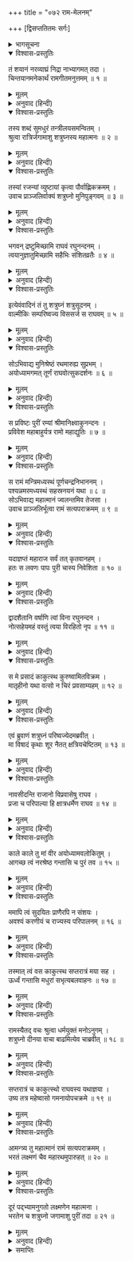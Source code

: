 +++
title = "०७२ राम-मेलनम्"

+++
[द्विसप्ततितमः सर्गः]



<details><summary>भागसूचना</summary>

72. वाल्मीकिजीसे विदा ले शत्रुघ्नजीका अयोध्यामें जाकर श्रीराम आदिसे मिलना और सात दिनोंतक वहाँ रहकर पुनः मधुपुरीको प्रस्थान करना
</details>

<details open><summary>विश्वास-प्रस्तुतिः</summary>

तं शयानं नरव्याघ्रं निद्रा नाभ्यागमत् तदा ।  
चिन्तयानमनेकार्थं रामगीतमनुत्तमम् ॥ १ ॥
</details>

<details><summary>मूलम्</summary>

तं शयानं नरव्याघ्रं निद्रा नाभ्यागमत् तदा ।  
चिन्तयानमनेकार्थं रामगीतमनुत्तमम् ॥ १ ॥
</details>

<details><summary>अनुवाद (हिन्दी)</summary>

सोते समय पुरुषसिंह शत्रुघ्न उस उत्तम श्रीरामचरित्रसम्बन्धी गानके विषयमें अनेक प्रकारकी बातें सोचते रहे । इसलिये रातमें उन्हें बहुत देरतक नींद नहीं आयी ॥ १ ॥
</details>

<details open><summary>विश्वास-प्रस्तुतिः</summary>

तस्य शब्दं सुमधुरं तन्त्रीलयसमन्वितम् ।  
श्रुत्वा रात्रिर्जगामाशु शत्रुघ्नस्य महात्मनः ॥ २ ॥
</details>

<details><summary>मूलम्</summary>

तस्य शब्दं सुमधुरं तन्त्रीलयसमन्वितम् ।  
श्रुत्वा रात्रिर्जगामाशु शत्रुघ्नस्य महात्मनः ॥ २ ॥
</details>

<details><summary>अनुवाद (हिन्दी)</summary>

वीणाके लयके साथ उस रामचरित-गानका सुमधुर शब्द सुनकर महात्मा शत्रुघ्नकी शेष रात बहुत जल्दी बीत गयी ॥ २ ॥
</details>

<details open><summary>विश्वास-प्रस्तुतिः</summary>

तस्यां रजन्यां व्युष्टायां कृत्वा पौर्वाह्णिकक्रमम् ।  
उवाच प्राञ्जलिर्वाक्यं शत्रुघ्नो मुनिपुङ्गवम् ॥ ३ ॥
</details>

<details><summary>मूलम्</summary>

तस्यां रजन्यां व्युष्टायां कृत्वा पौर्वाह्णिकक्रमम् ।  
उवाच प्राञ्जलिर्वाक्यं शत्रुघ्नो मुनिपुङ्गवम् ॥ ३ ॥
</details>

<details><summary>अनुवाद (हिन्दी)</summary>

जब वह रात बीती और प्रातःकाल आया, तब पूर्वाह्णकालोचित नित्यकर्म करके शत्रुघ्नने हाथ जोड़कर मुनिवर वाल्मीकिसे कहा— ॥ ३ ॥
</details>

<details open><summary>विश्वास-प्रस्तुतिः</summary>

भगवन् द्रष्टुमिच्छामि राघवं रघुनन्दनम् ।  
त्वयानुज्ञातुमिच्छामि सहैभिः संशितव्रतैः ॥ ४ ॥
</details>

<details><summary>मूलम्</summary>

भगवन् द्रष्टुमिच्छामि राघवं रघुनन्दनम् ।  
त्वयानुज्ञातुमिच्छामि सहैभिः संशितव्रतैः ॥ ४ ॥
</details>

<details><summary>अनुवाद (हिन्दी)</summary>

‘भगवन्! अब मैं रघुकुलनन्दन श्रीरघुनाथजीका दर्शन करना चाहता हूँ । अतः यदि आपकी आज्ञा हो तो कठोर व्रतका पालन करनेवाले इन साथियोंके साथ मेरी अयोध्या जानेकी इच्छा है’ ॥ ४ ॥
</details>

<details open><summary>विश्वास-प्रस्तुतिः</summary>

इत्येवंवादिनं तं तु शत्रुघ्नं शत्रुसूदनम् ।  
वाल्मीकिः सम्परिष्वज्य विससर्ज स राघवम् ॥ ५ ॥
</details>

<details><summary>मूलम्</summary>

इत्येवंवादिनं तं तु शत्रुघ्नं शत्रुसूदनम् ।  
वाल्मीकिः सम्परिष्वज्य विससर्ज स राघवम् ॥ ५ ॥
</details>

<details><summary>अनुवाद (हिन्दी)</summary>

इस तरहकी बात कहते हुए रघुकुलभूषण शत्रुसूदन शत्रुघ्नको वाल्मीकिजीने हृदयसे लगा लिया और जानेकी आज्ञा दे दी ॥ ५ ॥
</details>

<details open><summary>विश्वास-प्रस्तुतिः</summary>

सोऽभिवाद्य मुनिश्रेष्ठं रथमारुह्य सुप्रभम् ।  
अयोध्यामगमत् तूर्णं राघवोत्सुकदर्शनः ॥ ६ ॥
</details>

<details><summary>मूलम्</summary>

सोऽभिवाद्य मुनिश्रेष्ठं रथमारुह्य सुप्रभम् ।  
अयोध्यामगमत् तूर्णं राघवोत्सुकदर्शनः ॥ ६ ॥
</details>

<details><summary>अनुवाद (हिन्दी)</summary>

शत्रुघ्न श्रीरघुनाथजीके दर्शनके लिये उत्कण्ठित थे, इसलिये मुनिश्रेष्ठ वाल्मीकिको प्रणाम करके वे एक सुन्दर दीप्तिमान् रथपर आरूढ़ हो तुरंत अयोध्याकी ओर चल दिये ॥ ६ ॥
</details>

<details open><summary>विश्वास-प्रस्तुतिः</summary>

स प्रविष्टः पुरीं रम्यां श्रीमानिक्ष्वाकुनन्दनः ।  
प्रविवेश महाबाहुर्यत्र रामो महाद्युतिः ॥ ७ ॥
</details>

<details><summary>मूलम्</summary>

स प्रविष्टः पुरीं रम्यां श्रीमानिक्ष्वाकुनन्दनः ।  
प्रविवेश महाबाहुर्यत्र रामो महाद्युतिः ॥ ७ ॥
</details>

<details><summary>अनुवाद (हिन्दी)</summary>

इक्ष्वाकुकुलको आनन्दित करनेवाले महाबाहु श्रीमान् शत्रुघ्न रमणीय अयोध्यापुरीमें प्रवेश करके सीधे उस राजमहलमें गये, जहाँ महातेजस्वी श्रीराम विराजमान थे ॥ ७ ॥
</details>

<details open><summary>विश्वास-प्रस्तुतिः</summary>

स रामं मन्त्रिमध्यस्थं पूर्णचन्द्रनिभाननम् ।  
पश्यन्नमरमध्यस्थं सहस्रनयनं यथा ॥ ८ ॥  
सोऽभिवाद्य महात्मानं ज्वलन्तमिव तेजसा ।  
उवाच प्राञ्जलिर्भूत्वा रामं सत्यपराक्रमम् ॥ ९ ॥
</details>

<details><summary>मूलम्</summary>

स रामं मन्त्रिमध्यस्थं पूर्णचन्द्रनिभाननम् ।  
पश्यन्नमरमध्यस्थं सहस्रनयनं यथा ॥ ८ ॥  
सोऽभिवाद्य महात्मानं ज्वलन्तमिव तेजसा ।  
उवाच प्राञ्जलिर्भूत्वा रामं सत्यपराक्रमम् ॥ ९ ॥
</details>

<details><summary>अनुवाद (हिन्दी)</summary>

जैसे सहस्रनेत्रधारी इन्द्र देवताओंके बीचमें बैठते हैं, उसी प्रकार पूर्णचन्द्रमाके समान मनोहर मुखवाले भगवान् श्रीराम मन्त्रियोंके मध्यभागमें विराजमान थे । शत्रुघ्नने अपने तेजसे प्रज्वलित होनेवाले सत्यपराक्रमी महात्मा श्रीरामको देखा, प्रणाम किया और हाथ जोड़कर कहा— ॥ ८-९ ॥
</details>

<details open><summary>विश्वास-प्रस्तुतिः</summary>

यदाज्ञप्तं महाराज सर्वं तत् कृतवानहम् ।  
हतः स लवणः पापः पुरी चास्य निवेशिता ॥ १० ॥
</details>

<details><summary>मूलम्</summary>

यदाज्ञप्तं महाराज सर्वं तत् कृतवानहम् ।  
हतः स लवणः पापः पुरी चास्य निवेशिता ॥ १० ॥
</details>

<details><summary>अनुवाद (हिन्दी)</summary>

‘महाराज! आपने मुझे जिस कामके लिये आज्ञा दी थी, वह सब मैं कर आया हूँ । पापी लवण मारा गया और उसकी पुरी भी बस गयी ॥ १० ॥
</details>

<details open><summary>विश्वास-प्रस्तुतिः</summary>

द्वादशैतानि वर्षाणि त्वां विना रघुनन्दन ।  
नोत्सहेयमहं वस्तुं त्वया विरहितो नृप ॥ ११ ॥
</details>

<details><summary>मूलम्</summary>

द्वादशैतानि वर्षाणि त्वां विना रघुनन्दन ।  
नोत्सहेयमहं वस्तुं त्वया विरहितो नृप ॥ ११ ॥
</details>

<details><summary>अनुवाद (हिन्दी)</summary>

‘रघुनन्दन! आपका दर्शन किये बिना ये बारह वर्ष तो किसी प्रकार बीत गये; किंतु नरेश्वर! अब और अधिक कालतक आपसे दूर रहनेका मुझमें साहस नहीं है ॥ ११ ॥
</details>

<details open><summary>विश्वास-प्रस्तुतिः</summary>

स मे प्रसादं काकुत्स्थ कुरुष्वामितविक्रम ।  
मातृहीनो यथा वत्सो न चिरं प्रवसाम्यहम् ॥ १२ ॥
</details>

<details><summary>मूलम्</summary>

स मे प्रसादं काकुत्स्थ कुरुष्वामितविक्रम ।  
मातृहीनो यथा वत्सो न चिरं प्रवसाम्यहम् ॥ १२ ॥
</details>

<details><summary>अनुवाद (हिन्दी)</summary>

‘अमित पराक्रमी काकुत्स्थ! जैसे छोटा बच्चा अपनी माँसे अलग नहीं रह सकता, उसी प्रकार मैं चिरकालतक आपसे दूर नहीं रह सकूँगा । इसलिये आप मुझपर कृपा करें’ ॥ १२ ॥
</details>

<details open><summary>विश्वास-प्रस्तुतिः</summary>

एवं ब्रुवाणं शत्रुघ्नं परिष्वज्येदमब्रवीत् ।  
मा विषादं कृथाः शूर नैतत् क्षत्रियचेष्टितम् ॥ १३ ॥
</details>

<details><summary>मूलम्</summary>

एवं ब्रुवाणं शत्रुघ्नं परिष्वज्येदमब्रवीत् ।  
मा विषादं कृथाः शूर नैतत् क्षत्रियचेष्टितम् ॥ १३ ॥
</details>

<details><summary>अनुवाद (हिन्दी)</summary>

ऐसी बातें कहते हुए शत्रुघ्नको हृदयसे लगाकर श्रीरामचन्द्रजीने कहा—‘शूरवीर! विषाद न करो । इस तरह कातर होना क्षत्रियोचित चेष्टा नहीं है ॥ १३ ॥
</details>

<details open><summary>विश्वास-प्रस्तुतिः</summary>

नावसीदन्ति राजानो विप्रवासेषु राघव ।  
प्रजा च परिपाल्या हि क्षात्रधर्मेण राघव ॥ १४ ॥
</details>

<details><summary>मूलम्</summary>

नावसीदन्ति राजानो विप्रवासेषु राघव ।  
प्रजा च परिपाल्या हि क्षात्रधर्मेण राघव ॥ १४ ॥
</details>

<details><summary>अनुवाद (हिन्दी)</summary>

‘रघुकुलभूषण! राजालोग परदेशमें रहनेपर भी दुःखी नहीं होते हैं । रघुवीर! राजाको क्षत्रिय-धर्मके अनुसार प्रजाका भलीभाँति पालन करना चाहिये ॥ १४ ॥
</details>

<details open><summary>विश्वास-प्रस्तुतिः</summary>

काले काले तु मां वीर अयोध्यामवलोकितुम् ।  
आगच्छ त्वं नरश्रेष्ठ गन्तासि च पुरं तव ॥ १५ ॥
</details>

<details><summary>मूलम्</summary>

काले काले तु मां वीर अयोध्यामवलोकितुम् ।  
आगच्छ त्वं नरश्रेष्ठ गन्तासि च पुरं तव ॥ १५ ॥
</details>

<details><summary>अनुवाद (हिन्दी)</summary>

‘नरश्रेष्ठ वीर! समय-समयपर मुझसे मिलनेके लिये अयोध्या आया करो और फिर अपनी पुरीको लौट जाया करो ॥ १५ ॥
</details>

<details open><summary>विश्वास-प्रस्तुतिः</summary>

ममापि त्वं सुदयितः प्राणैरपि न संशयः ।  
अवश्यं करणीयं च राज्यस्य परिपालनम् ॥ १६ ॥
</details>

<details><summary>मूलम्</summary>

ममापि त्वं सुदयितः प्राणैरपि न संशयः ।  
अवश्यं करणीयं च राज्यस्य परिपालनम् ॥ १६ ॥
</details>

<details><summary>अनुवाद (हिन्दी)</summary>

‘निःसंदेह तुम मुझे भी प्राणोंसे बढ़कर प्रिय हो । परंतु राज्यका पालन करना भी तो आवश्यक कर्तव्य है ॥ १६ ॥
</details>

<details open><summary>विश्वास-प्रस्तुतिः</summary>

तस्मात् त्वं वस काकुत्स्थ सप्तरात्रं मया सह ।  
ऊर्ध्वं गन्तासि मधुरां सभृत्यबलवाहनः ॥ १७ ॥
</details>

<details><summary>मूलम्</summary>

तस्मात् त्वं वस काकुत्स्थ सप्तरात्रं मया सह ।  
ऊर्ध्वं गन्तासि मधुरां सभृत्यबलवाहनः ॥ १७ ॥
</details>

<details><summary>अनुवाद (हिन्दी)</summary>

‘अतः काकुत्स्थ! अभी सात दिन तो तुम मेरे साथ रहो । उसके बाद सेवक, सेना और सवारियोंके साथ मधुरापुरीको चले जाना’ ॥ १७ ॥
</details>

<details open><summary>विश्वास-प्रस्तुतिः</summary>

रामस्यैतद् वचः श्रुत्वा धर्मयुक्तं मनोऽनुगम् ।  
शत्रुघ्नो दीनया वाचा बाढमित्येव चाब्रवीत् ॥ १८ ॥
</details>

<details><summary>मूलम्</summary>

रामस्यैतद् वचः श्रुत्वा धर्मयुक्तं मनोऽनुगम् ।  
शत्रुघ्नो दीनया वाचा बाढमित्येव चाब्रवीत् ॥ १८ ॥
</details>

<details><summary>अनुवाद (हिन्दी)</summary>

श्रीरामचन्द्रजीकी यह बात धर्मयुक्त होनेके साथ ही मनके अनुकूल थी । इसे सुनकर शत्रुघ्नने श्रीरामवियोगके भयसे दीन वाणीद्वारा कहा—‘जैसी प्रभुकी आज्ञा’ ॥ १८ ॥
</details>

<details open><summary>विश्वास-प्रस्तुतिः</summary>

सप्तरात्रं च काकुत्स्थो राघवस्य यथाज्ञया ।  
उष्य तत्र महेष्वासो गमनायोपचक्रमे ॥ १९ ॥
</details>

<details><summary>मूलम्</summary>

सप्तरात्रं च काकुत्स्थो राघवस्य यथाज्ञया ।  
उष्य तत्र महेष्वासो गमनायोपचक्रमे ॥ १९ ॥
</details>

<details><summary>अनुवाद (हिन्दी)</summary>

श्रीरघुनाथजीकी आज्ञासे सात दिन अयोध्यामें ठहरकर महाधनुर्धर ककुत्स्थकुलभूषण शत्रुघ्न वहाँसे जानेको तैयार हो गये ॥ १९ ॥
</details>

<details open><summary>विश्वास-प्रस्तुतिः</summary>

आमन्त्र्य तु महात्मानं रामं सत्यपराक्रमम् ।  
भरतं लक्ष्मणं चैव महारथमुपारुहत् ॥ २० ॥
</details>

<details><summary>मूलम्</summary>

आमन्त्र्य तु महात्मानं रामं सत्यपराक्रमम् ।  
भरतं लक्ष्मणं चैव महारथमुपारुहत् ॥ २० ॥
</details>

<details><summary>अनुवाद (हिन्दी)</summary>

सत्यपराक्रमी महात्मा श्रीराम, भरत और लक्ष्मणसे विदा ले शत्रुघ्न एक विशाल रथपर आरूढ़ हुए ॥ २० ॥
</details>

<details open><summary>विश्वास-प्रस्तुतिः</summary>

दूरं पद‍्भ्यामनुगतो लक्ष्मणेन महात्मना ।  
भरतेन च शत्रुघ्नो जगामाशु पुरीं तदा ॥ २१ ॥
</details>

<details><summary>मूलम्</summary>

दूरं पद‍्भ्यामनुगतो लक्ष्मणेन महात्मना ।  
भरतेन च शत्रुघ्नो जगामाशु पुरीं तदा ॥ २१ ॥
</details>

<details><summary>अनुवाद (हिन्दी)</summary>

महात्मा लक्ष्मण और भरत पैदल ही उन्हें पहुँचानेके लिये बहुत दूरतक पीछे-पीछे गये । तत्पश्चात् शत्रुघ्न रथके द्वारा शीघ्र ही अपनी राजधानीकी ओर चल दिये ॥ २१ ॥
</details>

<details><summary>समाप्तिः</summary>

इत्यार्षे श्रीमद्रामायणे वाल्मीकीये आदिकाव्ये उत्तरकाण्डे द्विसप्ततितमः सर्गः ॥ ७२ ॥  
इस प्रकार श्रीवाल्मीकिनिर्मित आर्षरामायण आदिकाव्यके उत्तरकाण्डमें बहत्तरवाँ सर्ग पूरा हुआ ॥ ७२ ॥
</details>
